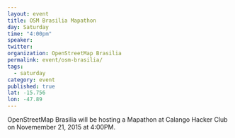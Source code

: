 ```yaml
---
layout: event
title: OSM Brasilia Mapathon
day: Saturday
time: "4:00pm"
speaker: 
twitter: 
organization: OpenStreetMap Brasilia 
permalink: event/osm-brasilia/
tags: 
  - saturday
category: event
published: true
lat: -15.756
lon: -47.89
---
```


OpenStreetMap Brasilia will be hosting a Mapathon at Calango Hacker Club on Novemember 21, 2015 at 4:00PM. 
